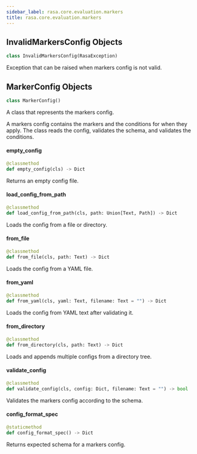 ```yaml
---
sidebar_label: rasa.core.evaluation.markers
title: rasa.core.evaluation.markers
---
```

## InvalidMarkersConfig Objects

```python
class InvalidMarkersConfig(RasaException)
```

Exception that can be raised when markers config is not valid.

## MarkerConfig Objects

```python
class MarkerConfig()
```

A class that represents the markers config.

A markers config contains the markers and the conditions for when they apply.
The class reads the config, validates the schema, and validates the conditions.

#### empty\_config

```python
@classmethod
def empty_config(cls) -> Dict
```

Returns an empty config file.

#### load\_config\_from\_path

```python
@classmethod
def load_config_from_path(cls, path: Union[Text, Path]) -> Dict
```

Loads the config from a file or directory.

#### from\_file

```python
@classmethod
def from_file(cls, path: Text) -> Dict
```

Loads the config from a YAML file.

#### from\_yaml

```python
@classmethod
def from_yaml(cls, yaml: Text, filename: Text = "") -> Dict
```

Loads the config from YAML text after validating it.

#### from\_directory

```python
@classmethod
def from_directory(cls, path: Text) -> Dict
```

Loads and appends multiple configs from a directory tree.

#### validate\_config

```python
@classmethod
def validate_config(cls, config: Dict, filename: Text = "") -> bool
```

Validates the markers config according to the schema.

#### config\_format\_spec

```python
@staticmethod
def config_format_spec() -> Dict
```

Returns expected schema for a markers config.

